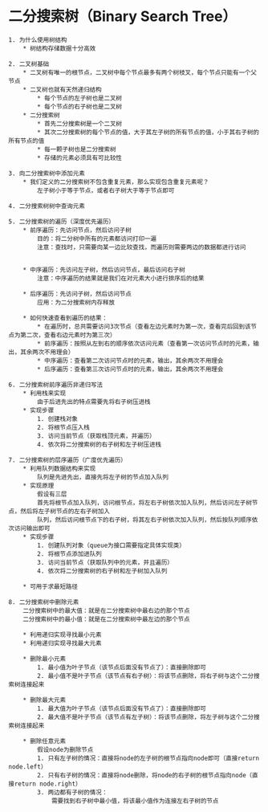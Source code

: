 # 二分搜索树（Binary Search Tree）
    1. 为什么使用树结构
        * 树结构存储数据十分高效
    
    2. 二叉树基础
        * 二叉树有唯一的根节点，二叉树中每个节点最多有两个树枝叉，每个节点只能有一个父节点
        * 二叉树也就有天然递归结构
            * 每个节点的左子树也是二叉树
            * 每个节点的右子树也是二叉树
        * 二分搜索树
            * 首先二分搜索树是一个二叉树
            * 其次二分搜索树的每个节点的值，大于其左子树的所有节点的值，小于其右子树的所有节点的值
            * 每一颗子树也是二分搜索树
            * 存储的元素必须具有可比较性
        
    3. 向二分搜索树中添加元素
        * 我们定义的二分搜索树不包含重复元素，那么实现包含重复元素呢？
            左子树小于等于节点，或者右子树大于等于节点即可
    
    4. 二分搜索树树中查询元素

    5. 二分搜索树的遍历（深度优先遍历）
        * 前序遍历：先访问节点，然后访问子树
            目的：将二分树中所有的元素都访问打印一遍
            注意：查找时，只需要向某一边比较查找，而遍历则需要两边的数据都进行访问
           
        
        * 中序遍历：先访问左子树，然后访问节点，最后访问右子树
            注意：中序遍历的结果就是我们在对元素大小进行排序后的结果
        
        * 后序遍历：先访问子树，然后访问节点
            应用：为二分搜索树内存释放
        
        * 如何快速查看到遍历的结果：
            * 在遍历时，总共需要访问3次节点（查看左边元素时为第一次，查看完后回到该节点为第二次，查看右边元素时为第三次）
            * 前序遍历：按照从左到右的顺序依次访问元素（查看第一次访问节点时的元素，输出，其余两次不用理会）
            * 中序遍历：查看第二次访问节点时的元素，输出，其余两次不用理会
            * 后序遍历：查看第三次访问节点时的元素，输出，其余两次不用理会

    6. 二分搜索树前序遍历非递归写法
        * 利用栈来实现
            由于后进先出的特点需要先将右子树压进栈  
        * 实现步骤
            1. 创建栈对象
            2. 将根节点压入栈
            3. 访问当前节点（获取栈顶元素，并遍历）
            4. 依次将二分搜索树的右子树和左子树压进栈
    
    7. 二分搜索树的层序遍历（广度优先遍历）
        * 利用队列数据结构来实现
            队列是先进先出，直接先将左子树的节点加入队列
        * 实现原理
            假设有三层
            首先将根节点加入队列，访问根节点，将左右子树依次加入队列，然后访问左子树节点，然后将左子树节点的左右子树加入
            队列，然后访问根节点下的右子树，将其左右子树依次加入队列，然后按队列顺序依次访问输出即可
        * 实现步骤
            1. 创建队列对象（queue为接口需要指定具体实现类）
            2. 将根节点添加进队列
            3. 访问当前节点（获取队列中的元素，并且遍历）
            4. 依次将二分搜索树的右子树和左子树加入队列

        * 可用于求最短路径

    8. 二分搜索树中删除元素
        二分搜索树中的最大值：就是在二分搜索树中最右边的那个节点
        二分搜索树中的最小值：就是在二分搜索树中最左边的那个节点

        * 利用递归实现寻找最小元素
        * 利用递归实现寻找最大元素

        * 删除最小元素
            1. 最小值为叶子节点（该节点后面没有节点了）：直接删除即可
            2. 最小值不是叶子节点（该节点有右子树）：将该节点删除，将右子树与这个二分搜索树连接起来

        * 删除最大元素
            1. 最大值为叶子节点（该节点后面没有节点了）：直接删除即可
            2. 最大值不是叶子节点（该节点有左子树）：将该节点删除，将左子树与这个二分搜索树连接起来
        
        * 删除任意元素
            假设node为删除节点
            1. 只有左子树的情况：直接将node的左子树的根节点指向node即可（直接return node.left）
            2. 只有右子树的情况：直接将node删除，将node的右子树的根节点指向node（直接return node.right）
            3. 两边都有子树的情况：
                需要找到右子树中最小值，将该最小值作为连接左右子树的节点

